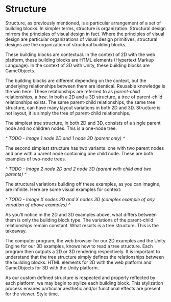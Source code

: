 # Structure

Structure, as previously mentioned, is a particular arrangement of a set of building blocks. In simpler terms, structure is organization. Structural design mirrors the principles of visual design in fact. Where the principles of visual design are particular organizations of visual design primitives, structural designs are the organization of structural building blocks.

These building blocks are contextual. In the context of 2D with the web platform, these building blocks are HTML elements (Hypertext Markup Language). In the context of 3D with Unity, these building blocks are GameObjects.

The building blocks are different depending on the context, but the underlying relationships between them are identical. Reusable knowledge is the win here. These relationships are referred to as *parent-child* relationships, a *tree*. In both a 2D and a 3D structure, a tree of parent-child relationships exists. The same parent-child relationships, the same tree structure, can have many layout variations in both 2D and 3D. Structure is not layout, it is simply the tree of parent-child relationships.

The simplest tree structure, in both 2D and 3D, consists of a single parent node and no children nodes. This is a one-node tree. 

*^ TODO - Image 1 node 2D and 1 node 3D (parent only) ^*

The second simplest structure has two variants: one with two parent nodes and one with a parent node containing one child node. These are both examples of two-node trees. 

*^ TODO - Image 2 node 2D and 2 node 3D (parent with child and two parents) ^*

The structural variations building off these examples, as you can imagine, are infinite. Here are some visual examples for context:

*^ TODO - Image X nodes 2D and X nodes 3D (complex example of any variation of above examples) ^*

As you’ll notice in the 2D and 3D examples above, what differs between them is only the building block type. The variations of the parent-child relationships remain constant. What results is a tree structure. This is the takeaway.

The computer program, the web browser for our 2D examples and the Unity Engine for our 3D examples, knows how to read a tree structure. Each program then outputs a 2D or 3D rendering respectively. It is important to understand that the tree structure simply defines the relationships between the building blocks. HTML elements for 2D with the web platform and GameObjects for 3D with the Unity platform.

As our custom defined structure is respected and properly reflected by each platform, we may begin to stylize each building block. This stylization process ensures particular aesthetic and/or functional effects are present for the viewer. Style time.
